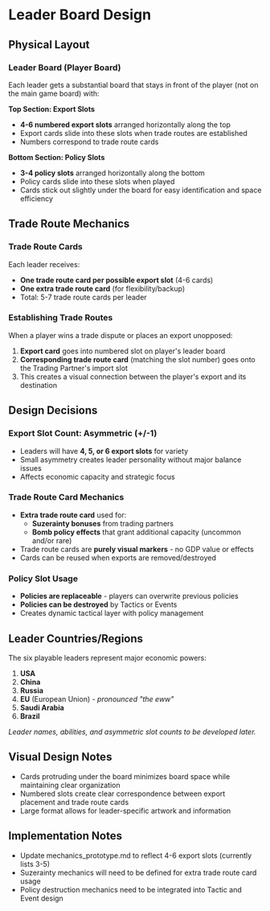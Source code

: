 # Leader Board Design

## Physical Layout

### Leader Board (Player Board)
Each leader gets a substantial board that stays in front of the player (not on the main game board) with:

**Top Section: Export Slots**
- **4-6 numbered export slots** arranged horizontally along the top
- Export cards slide into these slots when trade routes are established
- Numbers correspond to trade route cards

**Bottom Section: Policy Slots** 
- **3-4 policy slots** arranged horizontally along the bottom
- Policy cards slide into these slots when played
- Cards stick out slightly under the board for easy identification and space efficiency

## Trade Route Mechanics

### Trade Route Cards
Each leader receives:
- **One trade route card per possible export slot** (4-6 cards)
- **One extra trade route card** (for flexibility/backup)
- Total: 5-7 trade route cards per leader

### Establishing Trade Routes
When a player wins a trade dispute or places an export unopposed:
1. **Export card** goes into numbered slot on player's leader board
2. **Corresponding trade route card** (matching the slot number) goes onto the Trading Partner's import slot
3. This creates a visual connection between the player's export and its destination

## Design Decisions

### Export Slot Count: Asymmetric (+/-1)
- Leaders will have **4, 5, or 6 export slots** for variety
- Small asymmetry creates leader personality without major balance issues
- Affects economic capacity and strategic focus

### Trade Route Card Mechanics
- **Extra trade route card** used for:
  - **Suzerainty bonuses** from trading partners
  - **Bomb policy effects** that grant additional capacity (uncommon and/or rare)
- Trade route cards are **purely visual markers** - no GDP value or effects
- Cards can be reused when exports are removed/destroyed

### Policy Slot Usage
- **Policies are replaceable** - players can overwrite previous policies
- **Policies can be destroyed** by Tactics or Events
- Creates dynamic tactical layer with policy management

## Leader Countries/Regions
The six playable leaders represent major economic powers:

1. **USA** 
2. **China**
3. **Russia** 
4. **EU** (European Union) - *pronounced "the eww"*
5. **Saudi Arabia**
6. **Brazil**

*Leader names, abilities, and asymmetric slot counts to be developed later.*

## Visual Design Notes
- Cards protruding under the board minimizes board space while maintaining clear organization
- Numbered slots create clear correspondence between export placement and trade route cards
- Large format allows for leader-specific artwork and information

## Implementation Notes
- Update mechanics_prototype.md to reflect 4-6 export slots (currently lists 3-5)
- Suzerainty mechanics will need to be defined for extra trade route card usage
- Policy destruction mechanics need to be integrated into Tactic and Event design
